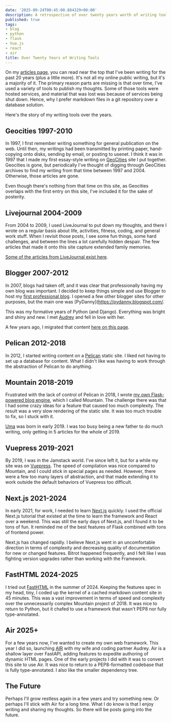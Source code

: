 ```yaml
---
date: '2025-09-24T00:45:00.884329+00:00'
description: A retrospective of over twenty years worth of writing tools that I've used to write online.
published: true
tags:
- blog
- python
- flask
- Vue.js
- react
- air
title: Over Twenty Years of Writing Tools
---
```


On my [articles page](/articles), you can read near the top that I've been writing for the past 20 years (plus a little more). It's not all my online public writing, but it's a majority of it. The primary reason parts are missing is that over time, I've used a variety of tools to publish my thoughts. Some of those tools were hosted services, and material that was lost was because of services being shut down. Hence, why I prefer markdown files in a git repository over a database solution. 

Here's the story of my writing tools over the years.

## Geocities 1997-2010

In 1997, I first remember writing something for general publication on the web. Until then, my writings had been transmitted by printing paper, hand-copying onto disks, sending by email, or posting to usenet. I think it was in 1997 that I made my first essay-style writing on [GeoCities](https://en.wikipedia.org/wiki/GeoCities) site I put together. Geocities is gone, but periodically I've thought of digging through GeoCities archives to find my writing from that time between 1997 and 2004. Otherwise, those articles are gone.

Even though there's nothing from that time on this site, as Geocities overlaps with the first entry on this site, I've included it for the sake of posterity.

## Livejournal 2004-2009

From 2004 to 2009, I used LiveJournal to put down my thoughts, and there I wrote on a regular basis about life, activities, fitness, coding, and general work stuff. When I revisit those posts, I see some fun things, some hard challenges, and between the lines a lot carefully hidden despair. The few articles that made it onto this site capture extended family memories.

[Some of the articles from LiveJournal exist here](https://daniel.feldroy.com/tags/legacy-livejournal).

## Blogger 2007-2012

In 2007, blogs had taken off, and it was clear that professionally having my own blog was important. I decided to keep things simple and use Blogger to host my [first professional blog](https://pydanny.blogspot.com/). I opened a few other blogger sites for other purposes, but the main one was [PyDanny](https://pydanny.blogspot.com/. 

This was my formative years of Python (and Django). Everything was bright and shiny and new. I met [Audrey](https://audrey.feldroy.com) and fell in love with her.

A few years ago, I migrated that content [here on this page](https://daniel.feldroy.com/tags/legacy-blogger).

## Pelican 2012-2018

In 2012, I started writing content on a [Pelican](https://docs.getpelican.com/en/latest/) static site. I liked not having to set up a database for content. What I didn't like was having to work through the abstraction of Pelican to do anything.

## Mountain 2018-2019

Frustrated with the lack of control of Pelican in 2018, I wrote [my own Flask-powered blog engine](https://daniel.feldroy.com/posts/writing-new-blog-engine), which I called Mountain. The challenge there was that I had some crazy ideas for a feature that caused too much complexity. The result was a very slow rendering of the static site. It was too much trouble to fix, so I stuck with it.

[Uma](https://daniel.feldroy.com/tags/uma) was born in early 2019. I was too busy being a new father to do much writing, only getting in 5 articles for the whole of 2019.

## Vuepress 2019-2021

By 2019, I was in the Jamstack world. I've since left it, but for a while my site was on [Vuepress](https://vuepress.vuejs.org/). The speed of compilation was nice compared to Mountain, and I could stick in special pages as needed. However, there were a few too many layers of abstraction, and that made extending it to work outside the default behaviors of Vuepress too difficult.

## Next.js 2021-2024

In early 2021, for work, I needed to learn [Next.js](https://nextjs.org/) quickly. I used the official Next.js tutorial that existed at the time to learn the framework and React over a weekend. This was still the early days of Next.js, and I found it to be tons of fun. It reminded me of the best features of Flask combined with tons of frontend power. 

Next.js has changed rapidly. I believe Next.js went in an uncomfortable direction in terms of complexity and decreasing quality of documentation for new or changed features. Bitrot happened frequently, and I felt like I was fighting version upgrades rather than working with the Framework.

## FastHTML 2024-2025

I tried out [FastHTML](https://pypi.org/project/python-fasthtml/) in the summer of 2024. Keeping the features spec in my head, tiny, I coded up the kernel of a cached markdown content site in 45 minutes. This was a vast improvement in terms of speed and complexity over the unnecessarily complex Mountain project of 2018. It was nice to return to Python, but it chafed to use a framework that wasn't PEP8 nor fully type-annotated. 

## Air 2025+

For a few years now, I've wanted to create my own web framework. This year I did so, launching [AIR](https://github.com/feldroy/air) with my wife and coding partner Audrey. Air is a shallow layer over FastAPI, adding features to expedite authoring of dynamic HTML pages. One of the early projects I did with it was to convert this site to use Air. It was nice to return to a PEP8-formatted codebase that is fully type-annotated. I also like the smaller dependency tree.

## The Future

Perhaps I'll grow restless again in a few years and try something new. Or perhaps I'll stick with Air for a long time. What I do know is that I enjoy writing and sharing my thoughts. So there will be posts going into the future. 